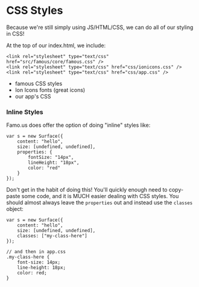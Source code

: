 # CSS Styles



Because we're still simply using JS/HTML/CSS, we can do all of our styling in CSS!

At the top of our index.html, we include:

    <link rel="stylesheet" type="text/css" href="src/famous/core/famous.css" />
    <link rel="stylesheet" type="text/css" href="css/ionicons.css" />
    <link rel="stylesheet" type="text/css" href="css/app.css" />

- famous CSS styles
- Ion Icons fonts (great icons)
- our app's CSS

### Inline Styles

Famo.us does offer the option of doing "inline" styles like:

    var s = new Surface({
        content: "hello",
        size: [undefined, undefined],
        properties: {
            fontSize: "14px",
            lineHeight: "18px",
            color: "red"
        }
    });

Don't get in the habit of doing this! You'll quickly enough need to copy-paste some code, and it is MUCH easier dealing with CSS styles. You should almost always leave the `properties` out and instead use the `classes` object:

    var s = new Surface({
        content: "hello",
        size: [undefined, undefined],
        classes: ["my-class-here"]
    });

    // and then in app.css
    .my-class-here {
        font-size: 14px;
        line-height: 18px;
        color: red;
    }

